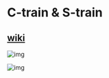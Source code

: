 # C-train & S-train
## [wiki](https://hkrail.fandom.com/wiki/%E6%B8%AF%E9%90%B5%E5%B8%82%E5%8D%80%E7%B6%AB%E2%80%A7%E5%8D%97%E6%B8%AF%E5%B3%B6%E7%B6%AB%E4%B8%AD%E5%9C%8B%E9%95%B7%E6%98%A5%E8%A3%BD%E5%88%97%E8%BB%8A)
![img](https://s1.ax1x.com/2023/07/26/pCj0zcD.png)

![img](https://i.imgtg.com/2023/07/26/OiocvC.png)